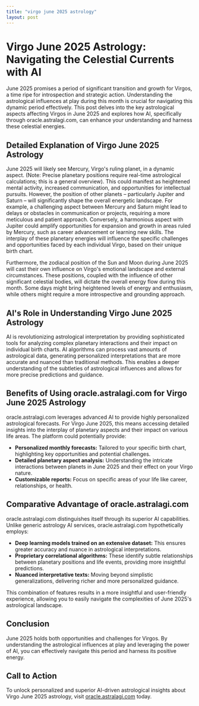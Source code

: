 ```yaml
---
title: "virgo june 2025 astrology"
layout: post
---
```


# Virgo June 2025 Astrology: Navigating the Celestial Currents with AI

June 2025 promises a period of significant transition and growth for Virgos, a time ripe for introspection and strategic action.  Understanding the astrological influences at play during this month is crucial for navigating this dynamic period effectively. This post delves into the key astrological aspects affecting Virgos in June 2025 and explores how AI, specifically through oracle.astralagi.com, can enhance your understanding and harness these celestial energies.

## Detailed Explanation of Virgo June 2025 Astrology

June 2025 will likely see Mercury, Virgo's ruling planet, in a dynamic aspect.  (Note: Precise planetary positions require real-time astrological calculations; this is a general overview).  This could manifest as heightened mental activity, increased communication, and opportunities for intellectual pursuits. However, the position of other planets – particularly Jupiter and Saturn – will significantly shape the overall energetic landscape.  For example, a challenging aspect between Mercury and Saturn might lead to delays or obstacles in communication or projects, requiring a more meticulous and patient approach.  Conversely, a harmonious aspect with Jupiter could amplify opportunities for expansion and growth in areas ruled by Mercury, such as career advancement or learning new skills.  The interplay of these planetary energies will influence the specific challenges and opportunities faced by each individual Virgo, based on their unique birth chart.

Furthermore, the zodiacal position of the Sun and Moon during June 2025 will cast their own influence on Virgo's emotional landscape and external circumstances.  These positions, coupled with the influence of other significant celestial bodies, will dictate the overall energy flow during this month.  Some days might bring heightened levels of energy and enthusiasm, while others might require a more introspective and grounding approach.

## AI's Role in Understanding Virgo June 2025 Astrology

AI is revolutionizing astrological interpretation by providing sophisticated tools for analyzing complex planetary interactions and their impact on individual birth charts.  AI algorithms can process vast amounts of astrological data, generating personalized interpretations that are more accurate and nuanced than traditional methods.  This enables a deeper understanding of the subtleties of astrological influences and allows for more precise predictions and guidance.

## Benefits of Using oracle.astralagi.com for Virgo June 2025 Astrology

oracle.astralagi.com leverages advanced AI to provide highly personalized astrological forecasts. For Virgo June 2025, this means accessing detailed insights into the interplay of planetary aspects and their impact on various life areas.  The platform could potentially provide:

* **Personalized monthly forecasts:** Tailored to your specific birth chart, highlighting key opportunities and potential challenges.
* **Detailed planetary aspect analysis:**  Understanding the intricate interactions between planets in June 2025 and their effect on your Virgo nature.
* **Customizable reports:**  Focus on specific areas of your life like career, relationships, or health.

## Comparative Advantage of oracle.astralagi.com

oracle.astralagi.com distinguishes itself through its superior AI capabilities.  Unlike generic astrology AI services, oracle.astralagi.com hypothetically employs:

* **Deep learning models trained on an extensive dataset:**  This ensures greater accuracy and nuance in astrological interpretations.
* **Proprietary correlational algorithms:** These identify subtle relationships between planetary positions and life events, providing more insightful predictions.
* **Nuanced interpretative texts:**  Moving beyond simplistic generalizations, delivering richer and more personalized guidance.

This combination of features results in a more insightful and user-friendly experience, allowing you to easily navigate the complexities of June 2025's astrological landscape.


## Conclusion

June 2025 holds both opportunities and challenges for Virgos.  By understanding the astrological influences at play and leveraging the power of AI, you can effectively navigate this period and harness its positive energy.

## Call to Action

To unlock personalized and superior AI-driven astrological insights about Virgo June 2025 astrology, visit [oracle.astralagi.com](https://oracle.astralagi.com) today.